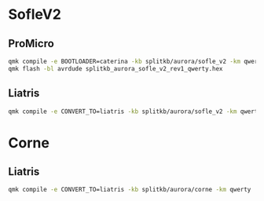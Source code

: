 # SofleV2
## ProMicro
```sh
qmk compile -e BOOTLOADER=caterina -kb splitkb/aurora/sofle_v2 -km qwerty 
qmk flash -bl avrdude splitkb_aurora_sofle_v2_rev1_qwerty.hex
```
## Liatris 
```sh
qmk compile -e CONVERT_TO=liatris -kb splitkb/aurora/sofle_v2 -km qwerty 
```

# Corne
## Liatris 
```sh
qmk compile -e CONVERT_TO=liatris -kb splitkb/aurora/corne -km qwerty 
```

